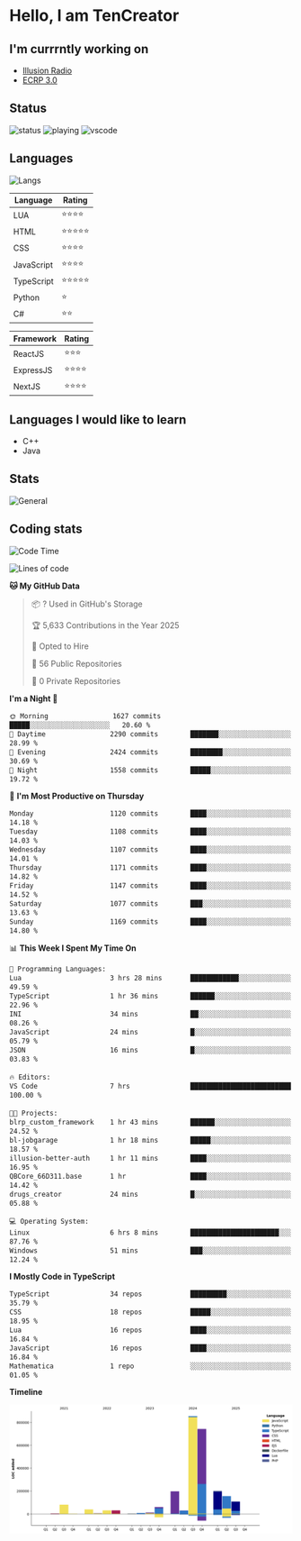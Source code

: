 # Hello, I am TenCreator

## I'm currrntly working on
- [Illusion Radio](https://illusionradio.co.uk/)
- [ECRP 3.0](http://github.com/Emerald-Coast-Roleplay/)

## Status
![status](https://api.statusbadges.me/badge/status/518334475038359555?simple=true&style=for-the-badge)
![playing](https://api.statusbadges.me/badge/playing/518334475038359555?style=for-the-badge)
![vscode](https://api.statusbadges.me/badge/vscode/518334475038359555?style=for-the-badge)

## Languages
![Langs](https://github-readme-stats.vercel.app/api/top-langs/?username=tencreator&layout=compact&theme=radical)


|Language|Rating|
|--------|------|
|LUA|⭐️⭐️⭐️⭐️|
|HTML|⭐️⭐️⭐️⭐️⭐️|
|CSS|⭐️⭐️⭐️⭐️|
|JavaScript|⭐️⭐️⭐️⭐️|
|TypeScript|⭐️⭐️⭐️⭐️⭐️|
|Python|⭐️|
|C#|⭐️⭐️ |

|Framework|Rating|
|--------|------|
|ReactJS|⭐️⭐️⭐|
|ExpressJS|⭐️⭐️⭐️⭐️|
|NextJS|⭐️⭐️⭐⭐️|

## Languages I would like to learn
- C++
- Java

## Stats
![General](https://github-readme-stats.vercel.app/api?username=tencreator&show_icons=true&theme=radical)

## Coding stats

<!--START_SECTION:waka-->
![Code Time](http://img.shields.io/badge/Code%20Time-712%20hrs%2034%20mins-blue)

![Lines of code](https://img.shields.io/badge/From%20Hello%20World%20I%27ve%20Written-2.5%20million%20lines%20of%20code-blue)

**🐱 My GitHub Data** 

> 📦 ? Used in GitHub's Storage 
 > 
> 🏆 5,633 Contributions in the Year 2025
 > 
> 💼 Opted to Hire
 > 
> 📜 56 Public Repositories 
 > 
> 🔑 0 Private Repositories 
 > 
**I'm a Night 🦉** 

```text
🌞 Morning                1627 commits        █████░░░░░░░░░░░░░░░░░░░░   20.60 % 
🌆 Daytime                2290 commits        ███████░░░░░░░░░░░░░░░░░░   28.99 % 
🌃 Evening                2424 commits        ████████░░░░░░░░░░░░░░░░░   30.69 % 
🌙 Night                  1558 commits        █████░░░░░░░░░░░░░░░░░░░░   19.72 % 
```
📅 **I'm Most Productive on Thursday** 

```text
Monday                   1120 commits        ████░░░░░░░░░░░░░░░░░░░░░   14.18 % 
Tuesday                  1108 commits        ████░░░░░░░░░░░░░░░░░░░░░   14.03 % 
Wednesday                1107 commits        ████░░░░░░░░░░░░░░░░░░░░░   14.01 % 
Thursday                 1171 commits        ████░░░░░░░░░░░░░░░░░░░░░   14.82 % 
Friday                   1147 commits        ████░░░░░░░░░░░░░░░░░░░░░   14.52 % 
Saturday                 1077 commits        ███░░░░░░░░░░░░░░░░░░░░░░   13.63 % 
Sunday                   1169 commits        ████░░░░░░░░░░░░░░░░░░░░░   14.80 % 
```


📊 **This Week I Spent My Time On** 

```text
💬 Programming Languages: 
Lua                      3 hrs 28 mins       ████████████░░░░░░░░░░░░░   49.59 % 
TypeScript               1 hr 36 mins        ██████░░░░░░░░░░░░░░░░░░░   22.96 % 
INI                      34 mins             ██░░░░░░░░░░░░░░░░░░░░░░░   08.26 % 
JavaScript               24 mins             █░░░░░░░░░░░░░░░░░░░░░░░░   05.79 % 
JSON                     16 mins             █░░░░░░░░░░░░░░░░░░░░░░░░   03.83 % 

🔥 Editors: 
VS Code                  7 hrs               █████████████████████████   100.00 % 

🐱‍💻 Projects: 
blrp_custom_framework    1 hr 43 mins        ██████░░░░░░░░░░░░░░░░░░░   24.52 % 
bl-jobgarage             1 hr 18 mins        █████░░░░░░░░░░░░░░░░░░░░   18.57 % 
illusion-better-auth     1 hr 11 mins        ████░░░░░░░░░░░░░░░░░░░░░   16.95 % 
QBCore_66D311.base       1 hr                ████░░░░░░░░░░░░░░░░░░░░░   14.42 % 
drugs_creator            24 mins             █░░░░░░░░░░░░░░░░░░░░░░░░   05.88 % 

💻 Operating System: 
Linux                    6 hrs 8 mins        ██████████████████████░░░   87.76 % 
Windows                  51 mins             ███░░░░░░░░░░░░░░░░░░░░░░   12.24 % 
```

**I Mostly Code in TypeScript** 

```text
TypeScript               34 repos            █████████░░░░░░░░░░░░░░░░   35.79 % 
CSS                      18 repos            █████░░░░░░░░░░░░░░░░░░░░   18.95 % 
Lua                      16 repos            ████░░░░░░░░░░░░░░░░░░░░░   16.84 % 
JavaScript               16 repos            ████░░░░░░░░░░░░░░░░░░░░░   16.84 % 
Mathematica              1 repo              ░░░░░░░░░░░░░░░░░░░░░░░░░   01.05 % 
```



**Timeline**

![Lines of Code chart](https://raw.githubusercontent.com/tencreator/tencreator/main/assets/bar_graph.png)


<!--END_SECTION:waka-->
